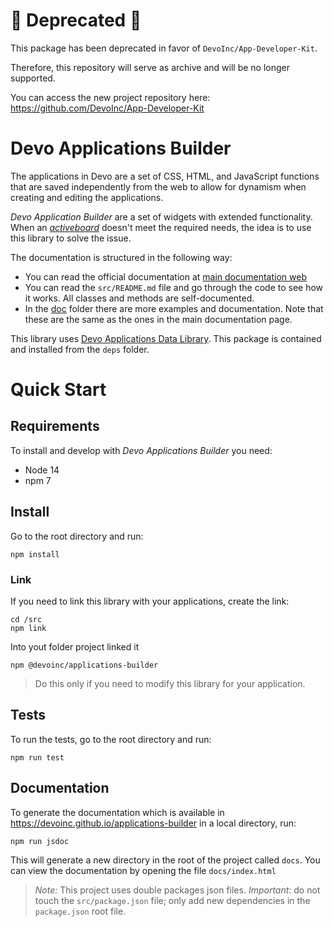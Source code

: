 # 🚨 Deprecated 🚨

This package has been deprecated in favor of `DevoInc/App-Developer-Kit`.

Therefore, this repository will serve as archive and will be no longer supported.

You can access the new project repository here: https://github.com/DevoInc/App-Developer-Kit

# Devo Applications Builder

The applications in Devo are a set of CSS, HTML, and JavaScript functions
that are saved independently from the web to allow for dynamism when creating and
editing the applications.

_Devo Application Builder_ are a set of widgets with extended functionality.
When an [_activeboard_](https://docs.devo.com/confluence/ndt/latest/activeboards)
doesn't meet the required needs, the idea is to use this library to solve the issue.

The documentation is structured in the following way:

- You can read the official documentation at [main documentation web](https://devoinc.github.io/applications-builder)
- You can read the `src/README.md` file and go through the code to see how it
  works. All classes and methods are self-documented.
- In the [doc](./doc/index.md) folder there are more examples and documentation.
  Note that these are the same as the ones in the main documentation page.

This library uses [Devo Applications Data Library](https://github.com/DevoInc/applications-data-library).
This package is contained and installed from the `deps` folder.

# Quick Start

## Requirements

To install and develop with _Devo Applications Builder_ you need:

- Node 14
- npm 7

## Install

Go to the root directory and run:

```
npm install
```

### Link

If you need to link this library with your applications, create the link:

```
cd /src
npm link
```

Into yout folder project linked it

```
npm @devoinc/applications-builder
```

> Do this only if you need to modify this library for your application.

## Tests

To run the tests, go to the root directory and run:

```
npm run test
```

## Documentation

To generate the documentation which is available in https://devoinc.github.io/applications-builder
in a local directory, run:

```
npm run jsdoc
```

This will generate a new directory in the root of the project called `docs`.
You can view the documentation by opening the file `docs/index.html`

> _Note:_ This project uses double packages json files.
> _Important_: do not touch the `src/package.json` file; only add new dependencies in the
> `package.json` root file.
